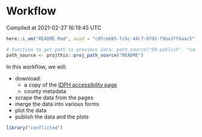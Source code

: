 Workflow
================
Compiled at 2021-02-27 16:19:45 UTC

``` r
here::i_am("README.Rmd", uuid = "c0fce685-fcbc-40c7-97d2-f9ba37fdaac5")

# function to get path to previous data: path_source("99-publish", "sample.csv")
path_source <- projthis::proj_path_source("README")
```

In this workflow, we will:

-   download:
    -   a copy of the [IDPH accessibility
        page](https://coronavirus.iowa.gov/pages/access)
    -   county metadata
-   scrape the data from the pages
-   merge the data into various forms
-   plot the data
-   publish the data and the plots

``` r
library("conflicted")
```
